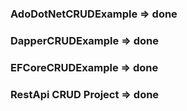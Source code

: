 ### AdoDotNetCRUDExample	=> done

### DapperCRUDExample		=> done

### EFCoreCRUDExample		=> done

### RestApi CRUD Project	=> done



